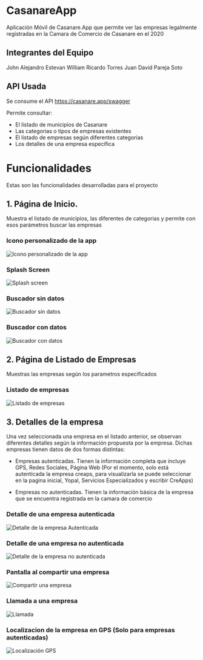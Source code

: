 # CasanareApp

Aplicación Móvil de Casanare.App que permite ver las empresas legalmente registradas en la Camara de Comercio de Casanare en el 2020

## Integrantes del Equipo

John Alejandro Estevan
William Ricardo Torres
Juan David Pareja Soto

## API Usada
Se consume el API https://casanare.app/swagger 

Permite consultar:
- El listado de municipios de Casanare
- Las categorias o tipos de empresas existentes
- El listado de empresas según diferentes categorias
- Los detalles de una empresa específica

# Funcionalidades 
Estas son las funcionalidades desarrolladas para el proyecto
## 1. Página de Inicio.
Muestra el listado de municipios, las diferentes de categorias y permite con esos parámetros buscar las empresas
### Icono personalizado de la app
![Icono personalizado de la app](/screenshots/icono.jpeg)

### Splash Screen
![Splash screen](/screenshots/splash.jpeg)

### Buscador sin datos
![Buscador sin datos](/screenshots/inicio1.jpeg)

### Buscador con datos
![Buscador con datos](/screenshots/inicio2.jpeg)

## 2. Página de Listado de Empresas
Muestras las empresas según los parametros especificados
### Listado de empresas
![Listado de empresas](/screenshots/Listado.jpeg)

## 3. Detalles de la empresa
Una vez seleccionada una empresa en el listado anterior, se observan diferentes detalles según la información propuesta por la empresa. Dichas empresas tienen datos de dos formas distintas:

- Empresas autenticadas. Tienen la información completa que incluye GPS, Redes Sociales, Página Web (Por el momento, solo está autenticada la empresa creaps, para visualizarla se puede seleccionar en la pagina inicial, Yopal, Servicios Especializados y escribir CreApps)

- Empresas no autenticadas. Tienen la información básica de la empresa que se encuentra registrada en la camara de comercio

### Detalle de una empresa autenticada
![Detalle de la empresa Autenticada](/screenshots/detallesempresa.jpeg)

### Detalle de una empresa no autenticada
![Detalle de la empresa no autenticada](/screenshots/detalleempresa2.jpeg)

### Pantalla al compartir una empresa
![Compartir una empresa](/screenshots/compartir.jpeg)

### Llamada a una empresa
![Llamada](/screenshots/llamar.jpeg)

### Localizacion de la empresa en GPS (Solo para empresas autenticadas)
![Localización GPS](/screenshots/localizacion.jpeg)



